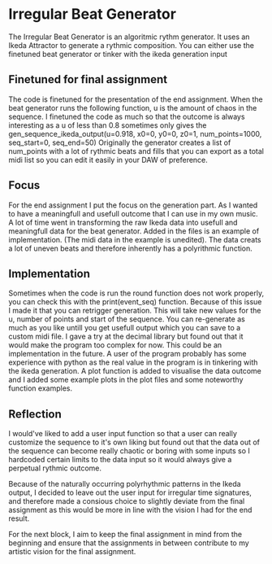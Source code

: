 # Irregular Beat Generator

The Irregular Beat Generator is an algoritmic rythm generator.
It uses an Ikeda Attractor to generate a rythmic composition.
You can either use the finetuned beat generator or tinker with the ikeda generation input

## Finetuned for final assignment

The code is finetuned for the presentation of the end assignment. 
    When the beat generator runs the following function, u is the amount of chaos in the sequence. I finetuned the code as much so that 
    the outcome is always interesting as a u of less than 0.8 sometimes only gives the 
        gen_sequence_ikeda_output(u=0.918, x0=0, y0=0, z0=1, num_points=1000, seq_start=0, seq_end=50)
Originally the generator creates a list of num_points with a lot of rythmic beats and fills that you can export as a total midi list so you can
edit it easily in your DAW of preference.

## Focus

For the end assignment I put the focus on the generation part. As I wanted to have a meaningfull and usefull outcome that I can use in my own music.
A lot of time went in transforming the raw Ikeda data into usefull and meaningfull data for the beat generator.
Added in the files is an example of implementation. (The midi data in the example is unedited). The data creats a lot of uneven beats and therefore 
inherently has a polyrithmic function.

## Implementation

Sometimes when the code is run the round function does not work properly, you can check this with the print(event_seq) function. Because of this issue
I made it that you can retrigger generation. This will take new values for the u, number of points and start of the sequence. You can re-generate as much as you like untill you get usefull output which you can save to a custom midi file. I gave a try at the decimal library but found out that it would make the program too complex for now. This could be an implementation in the future. A user of the program probably has some experience with python as the real value in the program is in tinkering with the ikeda generation. A plot function is added to visualise the data outcome and I added some example plots in the plot files and some noteworthy function examples.

## Reflection

I would've liked to add a user input function so that a user can really customize the sequence to it's own liking but found out that the data out of the sequence can become really chaotic or boring with some inputs so I hardcoded certain limits to the data input so it would always give a perpetual rythmic outcome.

Because of the naturally occurring polyrhythmic patterns in the Ikeda output, I decided to leave out the user input for irregular time signatures, and therefore made a consious choice to slightly deviate from the final assignment as this would be more in line with the vision I had for the end result.

For the next block, I aim to keep the final assignment in mind from the beginning and ensure that the assignments in between contribute to my artistic vision for the final assignment.